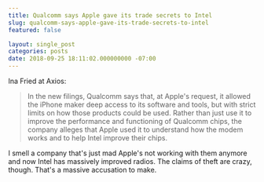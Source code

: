 ```yaml
---
title: Qualcomm says Apple gave its trade secrets to Intel
slug: qualcomm-says-apple-gave-its-trade-secrets-to-intel
featured: false

layout: single_post
categories: posts
date: 2018-09-25 18:11:02.000000000 -07:00
---
```


Ina Fried at Axios:

> In the new filings, Qualcomm says that, at Apple's request, it allowed the iPhone maker deep access to its software and tools, but with strict limits on how those products could be used. Rather than just use it to improve the performance and functioning of Qualcomm chips, the company alleges that Apple used it to understand how the modem works and to help Intel improve their chips.

I smell a company that's just mad Apple's not working with them anymore and now Intel has massively improved radios. The claims of theft are crazy, though. That's a massive accusation to make.

